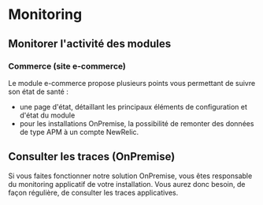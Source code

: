# Monitoring

## Monitorer l'activité des modules

### Commerce (site e-commerce)

Le module e-commerce propose plusieurs points vous permettant de suivre son état de santé :

- une page d'état, détaillant les principaux éléments de configuration et d'état du module
- pour les installations OnPremise, la possibilité de remonter des données de type APM à un compte NewRelic.


## Consulter les traces (OnPremise)

Si vous faites fonctionner notre solution OnPremise, vous êtes responsable du monitoring applicatif de votre installation. Vous aurez donc besoin, de façon régulière, de consulter les traces applicatives.